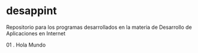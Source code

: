 # desappint
Repositorio para los programas desarrollados en la materia de Desarrollo de Aplicaciones en Internet

01 . Hola Mundo
